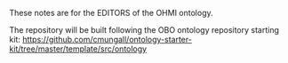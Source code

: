 These notes are for the EDITORS of the OHMI ontology.

The repository will be built following the OBO ontology repository starting kit:
https://github.com/cmungall/ontology-starter-kit/tree/master/template/src/ontology
